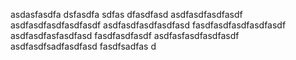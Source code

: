 asdasfasdfa
dsfasdfa
sdfas
dfasdfasd
asdfasdfasdfasdf
asdfasdfasdfasdfasdf
asdfasdfasdfasdfasd
fasdfasdfasdfasdfasdf
asdfasdfasfasdfasd
fasdfasdfasdf
asdfasfasdfasdfasdf
asdfasdfsadfasdfasd
fasdfsadfas
d
